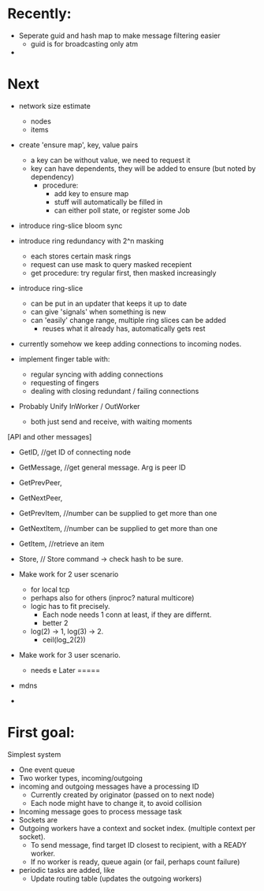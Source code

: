Recently:
========
- Seperate guid and hash map to make message filtering easier
  - guid is for broadcasting only atm
- 


Next
====
- network size estimate
  - nodes
  - items

- create 'ensure map', key, value pairs
  - a key can be without value, we need to request it
  - key can have dependents, they will be added to ensure (but noted by dependency)
    - procedure:
      - add key to ensure map
      - stuff will automatically be filled in
      - can either poll state, or register some Job

- introduce ring-slice bloom sync
  
- introduce ring redundancy with 2^n masking
  - each stores certain mask rings
  - request can use mask to query masked recepient
  - get procedure: try regular first, then masked increasingly
  
- introduce ring-slice
  - can be put in an updater that keeps it up to date
  - can give 'signals' when something is new
  - can 'easily' change range, multiple ring slices can be added
    - reuses what it already has, automatically gets rest

- currently somehow we keep adding connections to incoming nodes.
- implement finger table with:
  - regular syncing with adding connections
  - requesting of fingers
  - dealing with closing redundant / failing connections

- Probably Unify InWorker / OutWorker
  - both just send and receive, with waiting moments

[API and other messages]
- GetID, //get ID of connecting node
- GetMessage, //get general message. Arg is peer ID
- GetPrevPeer,
- GetNextPeer,
- GetPrevItem, //number can be supplied to get more than one
- GetNextItem, //number can be supplied to get more than one
- GetItem, //retrieve an item
- Store, // Store command -> check hash to be sure.

- Make work for 2 user scenario
	- for local tcp
	- perhaps also for others (inproc? natural multicore)
	- logic has to fit precisely. 
		- Each node needs 1 conn at least, if they are differnt.
		- better 2
	- log(2) -> 1, log(3) -> 2. 
		- ceil(log_2(2))
		
- Make work for 3 user scenario.
	- needs e
Later
=====
- mdns
- 


First goal:
==========
Simplest system

- One event queue
- Two worker types, incoming/outgoing
- incoming and outgoing messages have a processing ID
  - Currently created by originator (passed on to next node)
  - Each node might have to change it, to avoid collision
- Incoming message goes to process message task
- Sockets are 
- Outgoing workers have a context and socket index. (multiple context per socket).
  - To send message, find target ID closest to recipient, with a READY worker.
  - If no worker is ready, queue again (or fail, perhaps count failure)
- periodic tasks are added, like
  - Update routing table (updates the outgoing workers)

